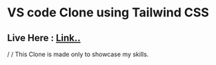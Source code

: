 # VS code Clone using Tailwind CSS 
## Live Here : [Link..](https://melodic-douhua-fdece9.netlify.app/ "hosted on netlify")


/
/
This Clone is made only to showcase my skills.
